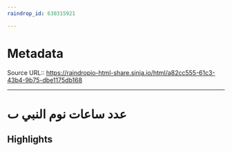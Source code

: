 ```yaml
---
raindrop_id: 630315921

---
```


# Metadata
Source URL:: https://raindropio-html-share.sinja.io/html/a82cc555-61c3-43b4-9b75-dbe1175db168


---
# عدد ساعات نوم النبي 𞸜



## Highlights
